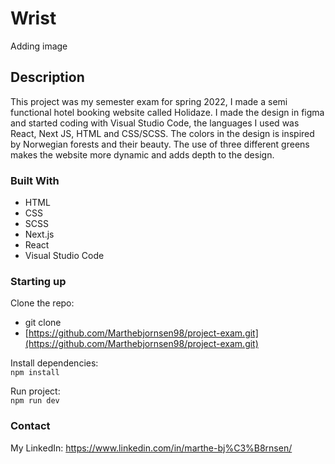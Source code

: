 # Wrist

Adding image

## Description
This project was my semester exam for spring 2022, I made a semi functional hotel booking website called Holidaze. I made the design in figma and started coding with Visual Studio Code, the languages I used was React, Next JS, HTML and CSS/SCSS. The colors in the design is inspired by Norwegian forests and their beauty. The use of three different greens makes the website more dynamic and adds depth to the design. 


### Built With
- HTML
- CSS
- SCSS
- Next.js
- React
- Visual Studio Code

### Starting up

Clone the repo:
- git clone
- [https://github.com/Marthebjornsen98/project-exam.git](https://github.com/Marthebjornsen98/project-exam.git)

Install dependencies:
<br/>
```npm install```

Run project:
<br/>
```npm run dev```

### Contact
My LinkedIn: https://www.linkedin.com/in/marthe-bj%C3%B8rnsen/
